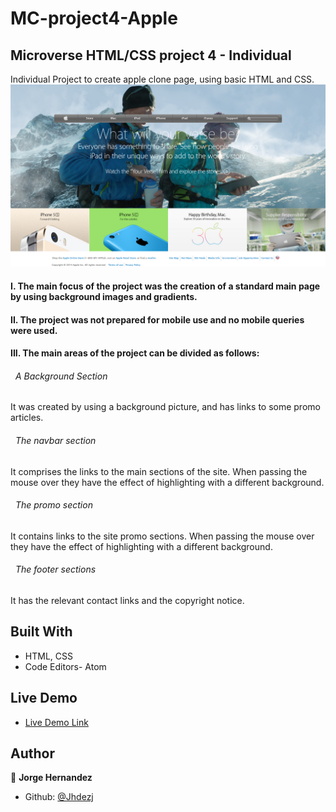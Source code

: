 # MC-project4-Apple

## Microverse HTML/CSS project 4 - Individual
Individual Project to create apple clone page, using basic HTML and CSS.
![screenshot](images/MC-project4-Apple_Screen-shot.png)

#### I. The main focus of the project was the creation of a standard main page by using background images and gradients.

#### II. The project was not prepared for mobile use and no mobile queries were used.

#### III. The main areas of the project can be divided as follows:

  ###### &nbsp; A Background Section
  It was created by using a background picture, and has links to some promo articles.

  ###### &nbsp; The navbar section
  It comprises the links to the main sections of the site. When passing the mouse over they have the effect of highlighting with a different background.

  ###### &nbsp; The promo section
  It contains links to the site promo sections. When passing the mouse over they have the effect of highlighting with a different background.

  ###### &nbsp; The footer sections
  It has the relevant contact links and the copyright notice.  

## Built With

- HTML, CSS
- Code Editors- Atom
## Live Demo

- [Live Demo Link](https://rawcdn.githack.com/Jhdezj/MC-project4-Apple/be17f9a07e069cb867b2caa21a4e2f6291d80005/index.html)


## Author

👤 **Jorge Hernandez**

- Github: [@Jhdezj](https://github.com/Jhdezj)
